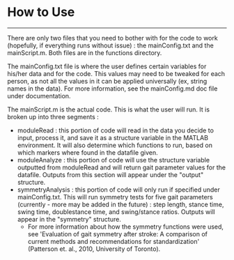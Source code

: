 # How to Use

---

There are only two files that you need to bother with for the code to work (hopefully, if everything runs without issue) : the mainConfig.txt and the mainScript.m. Both files are in the functions directory.


The mainConfig.txt file is where the user defines certain variables for his/her data and for the code. This values may need to be tweaked for each person, as not all the values in it can be applied universally (ex, string names in the data). For more information, see the mainConfig.md doc file under documentation.

The mainScript.m is the actual code. This is what the user will run. It is broken up into three segments : 
 - moduleRead : this portion of code will read in the data you decide to input, process it, and save it as a structure variable in the MATLAB environment. It will also determine which functions to run, based on which markers where found in the datafile given.
 - moduleAnalyze : this portion of code will use the structure variable outputted from moduleRead and will return gait parameter values for the datafile. Outputs from this section will appear under the "output" structure.
 - symmetryAnalysis : this portion of code will only run if specified under mainConfig.txt. This will run symmetry tests for five gait parameters (currently - more may be added in the future) : step length, stance time, swing time, doublestance time, and swing/stance ratios. Outputs will appear in the "symmetry" structure.
   - For more information about how the symmetry functions were used, see 'Evaluation of gait symmetry after stroke: A comparison of current methods and recommendations for standardization' (Patterson et. al., 2010, University of Toronto). 
